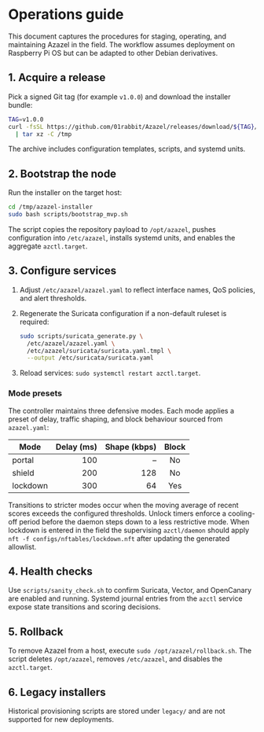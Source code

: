 # Operations guide

This document captures the procedures for staging, operating, and maintaining
Azazel in the field. The workflow assumes deployment on Raspberry Pi OS but can
be adapted to other Debian derivatives.

## 1. Acquire a release

Pick a signed Git tag (for example `v1.0.0`) and download the installer bundle:

```bash
TAG=v1.0.0
curl -fsSL https://github.com/01rabbit/Azazel/releases/download/${TAG}/azazel-installer-${TAG}.tar.gz \
  | tar xz -C /tmp
```

The archive includes configuration templates, scripts, and systemd units.

## 2. Bootstrap the node

Run the installer on the target host:

```bash
cd /tmp/azazel-installer
sudo bash scripts/bootstrap_mvp.sh
```

The script copies the repository payload to `/opt/azazel`, pushes configuration
into `/etc/azazel`, installs systemd units, and enables the aggregate
`azctl.target`.

## 3. Configure services

1. Adjust `/etc/azazel/azazel.yaml` to reflect interface names, QoS policies, and
   alert thresholds.
2. Regenerate the Suricata configuration if a non-default ruleset is required:

   ```bash
   sudo scripts/suricata_generate.py \
     /etc/azazel/azazel.yaml \
     /etc/azazel/suricata/suricata.yaml.tmpl \
     --output /etc/suricata/suricata.yaml
   ```
3. Reload services: `sudo systemctl restart azctl.target`.

### Mode presets

The controller maintains three defensive modes. Each mode applies a preset of
delay, traffic shaping, and block behaviour sourced from `azazel.yaml`:

| Mode     | Delay (ms) | Shape (kbps) | Block |
|----------|-----------:|-------------:|:-----:|
| portal   | 100        | –            |  No   |
| shield   | 200        | 128          |  No   |
| lockdown | 300        | 64           | Yes   |

Transitions to stricter modes occur when the moving average of recent scores
exceeds the configured thresholds. Unlock timers enforce a cooling-off period
before the daemon steps down to a less restrictive mode. When lockdown is
entered in the field the supervising `azctl/daemon` should apply
`nft -f configs/nftables/lockdown.nft` after updating the generated allowlist.

## 4. Health checks

Use `scripts/sanity_check.sh` to confirm Suricata, Vector, and OpenCanary are
enabled and running. Systemd journal entries from the `azctl` service expose
state transitions and scoring decisions.

## 5. Rollback

To remove Azazel from a host, execute `sudo /opt/azazel/rollback.sh`. The script
deletes `/opt/azazel`, removes `/etc/azazel`, and disables the `azctl.target`.

## 6. Legacy installers

Historical provisioning scripts are stored under `legacy/` and are not supported
for new deployments.
